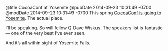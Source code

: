 @title CocoaConf at Yosemite
@pubDate 2014-09-23 10:31:49 -0700
@modDate 2014-09-23 10:31:49 -0700
This spring <a href="http://cocoaconf.com/blog/yosemite">CocoaConf is going to Yosemite</a>. The actual place.

I’ll be speaking. So will fellow Q Dave Wiskus. The speakers list is fantastic — one of the very best I’ve ever seen.

And it’s all within sight of Yosemite Falls.
